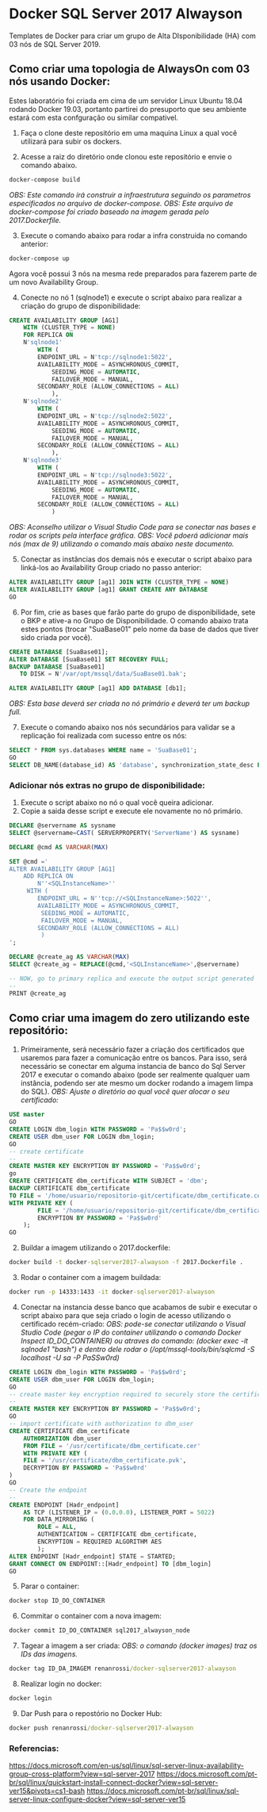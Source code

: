 # Docker SQL Server 2017 Alwayson

Templates de Docker para criar um grupo de Alta DIsponibilidade (HA) com 03 nós de SQL Server 2019.


## Como criar uma topologia de AlwaysOn com 03 nós usando Docker:

Estes laboratório foi criada em cima de um servidor Linux Ubuntu 18.04 rodando Docker 19.03, portanto partirei do presuporto que seu ambiente estará com esta confguração ou similar compativel. 

1. Faça o clone deste repositório em uma maquina Linux a qual você utilizará para subir os dockers.

2. Acesse a raiz do diretório onde clonou este repositório e envie o comando abaixo.
```cmd
docker-compose build
```

_OBS: Este comando irá construir a infraestrutura seguindo os parametros especificados no arquivo de docker-compose._
_OBS: Este arquivo de docker-compose foi criado baseado na imagem gerada pelo 2017.Dockerfile._

3. Execute o comando abaixo para rodar a infra construida no comando anterior:

```cmd
docker-compose up
```
Agora você possui 3 nós na mesma rede preparados para fazerem parte de um novo Availability Group. 

4. Conecte no nó 1 (sqlnode1) e execute o script abaixo para realizar a criação do grupo de disponibilidade:

```sql
CREATE AVAILABILITY GROUP [AG1]
    WITH (CLUSTER_TYPE = NONE)
    FOR REPLICA ON
    N'sqlnode1'
        WITH (
        ENDPOINT_URL = N'tcp://sqlnode1:5022',
        AVAILABILITY_MODE = ASYNCHRONOUS_COMMIT,
            SEEDING_MODE = AUTOMATIC,
            FAILOVER_MODE = MANUAL,
        SECONDARY_ROLE (ALLOW_CONNECTIONS = ALL)
            ),
    N'sqlnode2'
        WITH (
        ENDPOINT_URL = N'tcp://sqlnode2:5022',
        AVAILABILITY_MODE = ASYNCHRONOUS_COMMIT,
            SEEDING_MODE = AUTOMATIC,
            FAILOVER_MODE = MANUAL,
        SECONDARY_ROLE (ALLOW_CONNECTIONS = ALL)
            ),
    N'sqlnode3'
        WITH (
        ENDPOINT_URL = N'tcp://sqlnode3:5022',
        AVAILABILITY_MODE = ASYNCHRONOUS_COMMIT,
            SEEDING_MODE = AUTOMATIC,
            FAILOVER_MODE = MANUAL,
        SECONDARY_ROLE (ALLOW_CONNECTIONS = ALL)
            )
```

_OBS: Aconselho utilizar o Visual Studio Code para se conectar nas bases e rodar os scripts pela interface gráfica._
_OBS: Você pdoerá adicionar mais nós (max de 9) utilizando o comando mais abaixo neste documento._

5. Conectar as instâncias dos demais nós e executar o script abaixo para linká-los ao Availability Group criado no passo anterior: 

```sql
ALTER AVAILABILITY GROUP [ag1] JOIN WITH (CLUSTER_TYPE = NONE)
ALTER AVAILABILITY GROUP [ag1] GRANT CREATE ANY DATABASE
GO
```

6. Por fim, crie as bases que farão parte do grupo de disponibilidade, sete o BKP e ative-a no Grupo de Disponibilidade. O comando abaixo trata estes pontos (trocar "SuaBase01" pelo nome da base de dados que tiver sido criada por você). 

```sql
CREATE DATABASE [SuaBase01];
ALTER DATABASE [SuaBase01] SET RECOVERY FULL;
BACKUP DATABASE [SuaBase01] 
   TO DISK = N'/var/opt/mssql/data/SuaBase01.bak';

ALTER AVAILABILITY GROUP [ag1] ADD DATABASE [db1];
```

_OBS: Esta base deverá ser criada no nó primário e deverá ter um backup full._

7. Execute o comando abaixo nos nós secundários para validar se a replicação foi realizada com sucesso entre os nós:
```sql
SELECT * FROM sys.databases WHERE name = 'SuaBase01';
GO
SELECT DB_NAME(database_id) AS 'database', synchronization_state_desc FROM sys.dm_hadr_database_replica_states;
```


### Adicionar nós extras no grupo de disponibilidade:

1. Execute o script abaixo no nó o qual você queira adicionar.
2. Copie a saida desse script e execute ele novamente no nó primário.

```sql
DECLARE @servername AS sysname
SELECT @servername=CAST( SERVERPROPERTY('ServerName') AS sysname)

DECLARE @cmd AS VARCHAR(MAX)

SET @cmd ='
ALTER AVAILABILITY GROUP [AG1]    
    ADD REPLICA ON
        N''<SQLInstanceName>''
     WITH (
        ENDPOINT_URL = N''tcp://<SQLInstanceName>:5022'',
        AVAILABILITY_MODE = ASYNCHRONOUS_COMMIT,
         SEEDING_MODE = AUTOMATIC,
         FAILOVER_MODE = MANUAL,
        SECONDARY_ROLE (ALLOW_CONNECTIONS = ALL)
         )
';

DECLARE @create_ag AS VARCHAR(MAX)
SELECT @create_ag = REPLACE(@cmd,'<SQLInstanceName>',@servername)

-- NOW, go to primary replica and execute the output script generated
--
PRINT @create_ag
```


## Como criar uma imagem do zero utilizando este repositório:

1. Primeiramente, será necessário fazer a criação dos certificados que usaremos para fazer a comunicação entre os bancos. Para isso, será necessário se conectar em alguma instancia de banco do Sql Server 2017 e executar o comando abaixo (pode ser realmente qualquer uam instância, podendo ser ate mesmo um docker rodando a imagem limpa do SQL). 
_OBS: Ajuste o diretório ao qual você quer alocar o seu certificado:_

```sql
USE master
GO
CREATE LOGIN dbm_login WITH PASSWORD = 'Pa$$w0rd';
CREATE USER dbm_user FOR LOGIN dbm_login;
GO
-- create certificate
--
CREATE MASTER KEY ENCRYPTION BY PASSWORD = 'Pa$$w0rd';
go
CREATE CERTIFICATE dbm_certificate WITH SUBJECT = 'dbm';
BACKUP CERTIFICATE dbm_certificate
TO FILE = '/home/usuario/repositorio-git/certificate/dbm_certificate.cer'
WITH PRIVATE KEY (
        FILE = '/home/usuario/repositorio-git/certificate/dbm_certificate.pvk',
        ENCRYPTION BY PASSWORD = 'Pa$$w0rd'
    );
GO
```


2. Buildar a imagem utilizando o 2017.dockerfile:

```cmd
docker build -t docker-sqlserver2017-alwayson -f 2017.Dockerfile .
```

3. Rodar o container com a imagem buildada:

```cmd
docker run -p 14333:1433 -it docker-sqlserver2017-alwayson
```

4. Conectar na instancia desse banco que acabamos de subir e executar o script abaixo para que seja criado o login de acesso utilizando o certificado recém-criado:
_OBS: pode-se conectar utilizando o Visual Studio Code (pegar o IP do container utilizando o comando Docker Inspect ID_DO_CONTAINER) ou atraves do comando: (*docker exec -it sqlnode1 "bash"*) e dentro dele rodar o (/opt/mssql-tools/bin/sqlcmd -S localhost -U sa -P PaSSw0rd)_

```sql
CREATE LOGIN dbm_login WITH PASSWORD = 'Pa$$w0rd';
CREATE USER dbm_user FOR LOGIN dbm_login;
GO
-- create master key encryption required to securely store the certificate
--
CREATE MASTER KEY ENCRYPTION BY PASSWORD = 'Pa$$w0rd';
GO
-- import certificate with authorization to dbm_user
CREATE CERTIFICATE dbm_certificate   
    AUTHORIZATION dbm_user
    FROM FILE = '/usr/certificate/dbm_certificate.cer'
    WITH PRIVATE KEY (
    FILE = '/usr/certificate/dbm_certificate.pvk',
    DECRYPTION BY PASSWORD = 'Pa$$w0rd'
)
GO
-- Create the endpoint
--
CREATE ENDPOINT [Hadr_endpoint]
    AS TCP (LISTENER_IP = (0.0.0.0), LISTENER_PORT = 5022)
    FOR DATA_MIRRORING (
        ROLE = ALL,
        AUTHENTICATION = CERTIFICATE dbm_certificate,
        ENCRYPTION = REQUIRED ALGORITHM AES
        );
ALTER ENDPOINT [Hadr_endpoint] STATE = STARTED;
GRANT CONNECT ON ENDPOINT::[Hadr_endpoint] TO [dbm_login]
GO
```

5. Parar o container:
```cmd
docker stop ID_DO_CONTAINER
```

6. Commitar o container com a nova imagem:
```cmd
docker commit ID_DO_CONTAINER sql2017_alwayson_node 
```

7. Tagear a imagem a ser criada:
_OBS: o comando (docker images) traz os IDs das imagens._
```cmd
docker tag ID_DA_IMAGEM renanrossi/docker-sqlserver2017-alwayson
```

8. Realizar login no docker:
```cmd
docker login
```

9. Dar Push para o repostório no Docker Hub:
```cmd
docker push renanrossi/docker-sqlserver2017-alwayson
```


### Referencias:
https://docs.microsoft.com/en-us/sql/linux/sql-server-linux-availability-group-cross-platform?view=sql-server-2017
https://docs.microsoft.com/pt-br/sql/linux/quickstart-install-connect-docker?view=sql-server-ver15&pivots=cs1-bash
https://docs.microsoft.com/pt-br/sql/linux/sql-server-linux-configure-docker?view=sql-server-ver15

